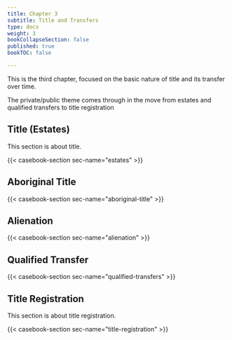 ```yaml
---
title: Chapter 3
subtitle: Title and Transfers
type: docs
weight: 3
bookCollapseSection: false
published: true
bookTOC: false

---
```


This is the third chapter, focused on the basic nature of title and its transfer over time.

The private/public theme comes through in the move from estates and qualified transfers to title registration

## Title (Estates)

This section is about title.

{{< casebook-section sec-name="estates" >}}

## Aboriginal Title

{{< casebook-section sec-name="aboriginal-title" >}}

## Alienation 

{{< casebook-section sec-name="alienation" >}}

## Qualified Transfer

{{< casebook-section sec-name="qualified-transfers" >}}

## Title Registration

This section is about title registration.

{{< casebook-section sec-name="title-registration" >}}